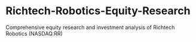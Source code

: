 # Richtech-Robotics-Equity-Research
Comprehensive equity research and investment analysis of Richtech Robotics (NASDAQ:RR)
